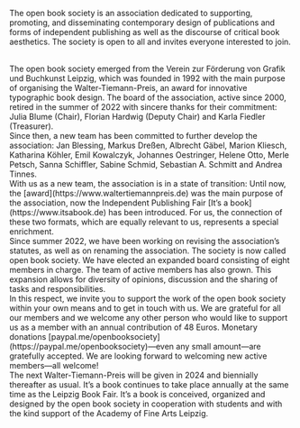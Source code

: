 The open book society is an association dedicated to supporting, promoting, and disseminating contemporary design of publications and forms of independent publishing as well as the discourse of critical book aesthetics. The society is open to all and invites everyone interested to join.  
  
<br>  
The open book society emerged from the Verein zur Förderung von Grafik und Buchkunst Leipzig, which was founded in 1992 with the main purpose of organising the Walter-Tiemann-Preis, an award for innovative typographic book design. The board of the association, active since 2000, retired in the summer of 2022 with sincere thanks for their commitment: Julia Blume (Chair), Florian Hardwig (Deputy Chair) and Karla Fiedler (Treasurer).  
  
<br>  
Since then, a new team has been committed to further develop the association: Jan Blessing, Markus Dreßen, Albrecht Gäbel, Marion Kliesch, Katharina Köhler, Emil Kowalczyk, Johannes Oestringer, Helene Otto, Merle Petsch, Sanna Schiffler, Sabine Schmid, Sebastian A. Schmitt and Andrea Tinnes.  
  
<br>  
With us as a new team, the association is in a state of transition: Until now, the [award](https://www.waltertiemannpreis.de) was the main purpose of the association, now the Independent Publishing Fair [It’s a book](https://www.itsabook.de) has been introduced. For us, the connection of these two formats, which are equally relevant to us, represents a special enrichment.  

<br>
Since summer 2022, we have been working on revising the association’s statutes, as well as on renaming the association. The society is now called open book society. We have elected an expanded board consisting of eight members in charge. The team of active members has also grown. This expansion allows for diversity of opinions, discussion and the sharing of tasks and responsibilities.  

<br>  
In this respect, we invite you to support the work of the open book society within your own means and to get in touch with us. We are grateful for all our members and we welcome any other person who would like to support us as a member with an annual contribution of 48 Euros. Monetary donations [paypal.me/openbooksociety](https://paypal.me/openbooksociety)—even any small amount—are gratefully accepted. We are looking forward to welcoming new active members—all welcome!  

<br>  
The next Walter-Tiemann-Preis will be given in 2024 and biennially thereafter as usual. It’s a book continues to take place annually at the same time as the Leipzig Book Fair. It’s a book is conceived, organized and designed by the open book society in cooperation with students and with the kind support of the Academy of Fine Arts Leipzig.
